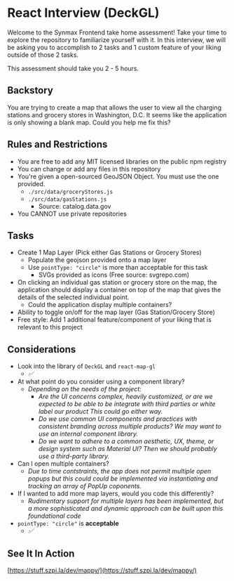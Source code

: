 # React Interview (DeckGL)

Welcome to the Synmax Frontend take home assessment! Take your time to explore the repository to familiarize yourself with it. In this interview, we will be asking you to accomplish to 2 tasks and 1 custom feature of your liking outside of those 2 tasks.

This assessment should take you 2 - 5 hours.

## Backstory

You are trying to create a map that allows the user to view all the charging stations and grocery stores in Washington, D.C. It seems like the application is only showing a blank map. Could you help me fix this?

## Rules and Restrictions

- You are free to add any MIT licensed libraries on the public npm registry
- You can change or add any files in this repository
- You're given a open-sourced GeoJSON Object. You must use the one provided.
  - `./src/data/groceryStores.js`
  - `./src/data/gasStations.js`
    - Source: catalog.data.gov
- You CANNOT use private repositories

## Tasks

- Create 1 Map Layer (Pick either Gas Stations or Grocery Stores)
  - Populate the geojson provided onto a map layer
  - Use `pointType: "circle"` is more than acceptable for this task
    - SVGs provided as icons (Free source: svgrepo.com)
- On clicking an individual gas station or grocery store on the map, the application should display a container on top of the map that gives the details of the selected individual point.
  - Could the application display multiple containers?
- Ability to toggle on/off for the map layer (Gas Station/Grocery Store)
- Free style: Add 1 additional feature/component of your liking that is relevant to this project

## Considerations

- Look into the library of `DeckGL` and `react-map-gl`
  - *✅*
- At what point do you consider using a component library?
  - *Depending on the needs of the project:*
    - *Are the UI concerns complex, heavily customized, or are we expected to be able to be integrate with third parties or white label our product This could go either way.*
    - *Do we use common UI components and practices with consistent branding across multiple products? We may want to use an internal component library.*
    - *Do we want to adhere to a common aesthetic, UX, theme, or design system such as Material UI? Then we should probably use a third-party library.*
- Can I open multiple containers?  
  - *Due to time contstraints, the app does not permit multiple open popups but this could could be implemented via instantiating and tracking an array of PopUp coponents.*
- If I wanted to add more map layers, would you code this differently?
  - *Rudimentary support for multiple layers has been implemented, but a more sophisticated and dynamic approach can be built upon this foundational code*
- `pointType: "circle"` is **acceptable**
  - *✅*

## See It In Action
[https://stuff.szpi.la/dev/mappy/](https://stuff.szpi.la/dev/mappy/)
<!--
## Submission

Two Options on submission:

  1. Github  
    - Add [ahinh@synmax.com](mailto:ahinh@synmax.com) as a contributor to your completed GitHub repository of this project  
    - Email your Github repository URL back to Synmax's recruiter (Preferred)

  2. Email & Zip  
    - Remove ./node_modules before submitting the repository  
    - Once you are ready for submission, please zip your file and name it `{Your First Name}{Your Last Name}_DeckGL_Interview.zip`
-->